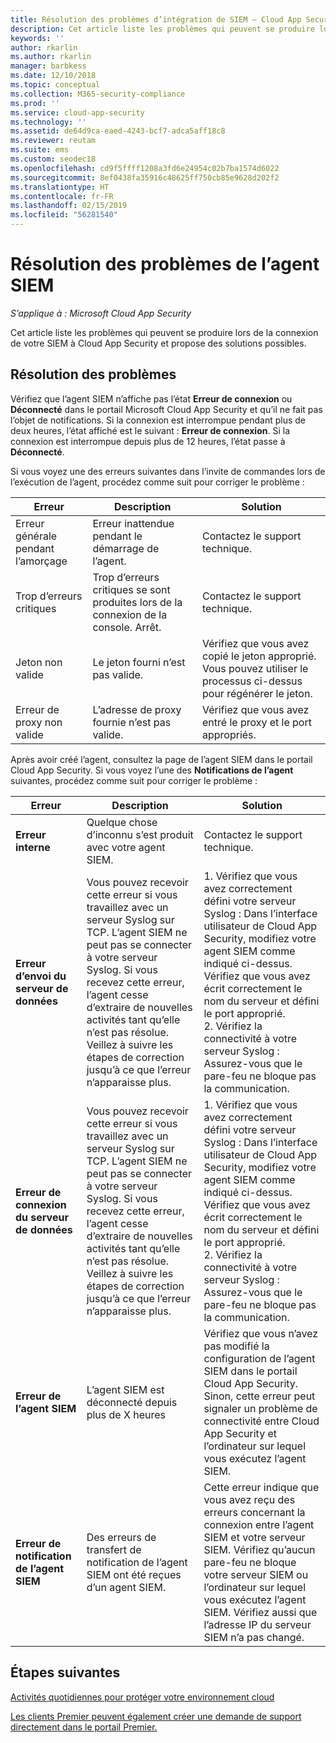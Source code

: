 ```yaml
---
title: Résolution des problèmes d’intégration de SIEM – Cloud App Security | Microsoft Docs
description: Cet article liste les problèmes qui peuvent se produire lors de la connexion de votre SIEM à Cloud App Security et propose des solutions pour chacun d’eux.
keywords: ''
author: rkarlin
ms.author: rkarlin
manager: barbkess
ms.date: 12/10/2018
ms.topic: conceptual
ms.collection: M365-security-compliance
ms.prod: ''
ms.service: cloud-app-security
ms.technology: ''
ms.assetid: de64d9ca-eaed-4243-bcf7-adca5aff18c8
ms.reviewer: reutam
ms.suite: ems
ms.custom: seodec18
ms.openlocfilehash: cd9f5ffff1208a3fd6e24954c02b7ba1574d6022
ms.sourcegitcommit: 8ef0438fa35916c48625ff750cb85e9628d202f2
ms.translationtype: HT
ms.contentlocale: fr-FR
ms.lasthandoff: 02/15/2019
ms.locfileid: "56281540"
---
```

# <a name="troubleshooting-the-siem-agent"></a>Résolution des problèmes de l’agent SIEM

*S’applique à : Microsoft Cloud App Security*

Cet article liste les problèmes qui peuvent se produire lors de la connexion de votre SIEM à Cloud App Security et propose des solutions possibles.

## <a name="troubleshooting"></a>Résolution des problèmes

Vérifiez que l’agent SIEM n’affiche pas l’état **Erreur de connexion** ou **Déconnecté** dans le portail Microsoft Cloud App Security et qu’il ne fait pas l’objet de notifications. Si la connexion est interrompue pendant plus de deux heures, l’état affiché est le suivant : **Erreur de connexion**. Si la connexion est interrompue depuis plus de 12 heures, l’état passe à **Déconnecté**.

Si vous voyez une des erreurs suivantes dans l’invite de commandes lors de l’exécution de l’agent, procédez comme suit pour corriger le problème :

|Erreur|Description|Solution|
|----|----|----|
|Erreur générale pendant l’amorçage|Erreur inattendue pendant le démarrage de l’agent.|Contactez le support technique.|
|Trop d’erreurs critiques|Trop d’erreurs critiques se sont produites lors de la connexion de la console. Arrêt.|Contactez le support technique.|
|Jeton non valide|Le jeton fourni n’est pas valide.|Vérifiez que vous avez copié le jeton approprié. Vous pouvez utiliser le processus ci-dessus pour régénérer le jeton.|
|Erreur de proxy non valide|L’adresse de proxy fournie n’est pas valide.|Vérifiez que vous avez entré le proxy et le port appropriés.|


Après avoir créé l’agent, consultez la page de l’agent SIEM dans le portail Cloud App Security. Si vous voyez l’une des **Notifications de l’agent** suivantes, procédez comme suit pour corriger le problème :

|Erreur|Description|Solution|
|----|----|----|
|**Erreur interne**|Quelque chose d’inconnu s’est produit avec votre agent SIEM.|Contactez le support technique.|
|**Erreur d’envoi du serveur de données**|Vous pouvez recevoir cette erreur si vous travaillez avec un serveur Syslog sur TCP. L’agent SIEM ne peut pas se connecter à votre serveur Syslog.  Si vous recevez cette erreur, l’agent cesse d’extraire de nouvelles activités tant qu’elle n’est pas résolue. Veillez à suivre les étapes de correction jusqu’à ce que l’erreur n’apparaisse plus.|1. Vérifiez que vous avez correctement défini votre serveur Syslog : Dans l’interface utilisateur de Cloud App Security, modifiez votre agent SIEM comme indiqué ci-dessus. Vérifiez que vous avez écrit correctement le nom du serveur et défini le port approprié. </br>2. Vérifiez la connectivité à votre serveur Syslog : Assurez-vous que le pare-feu ne bloque pas la communication.| 
|**Erreur de connexion du serveur de données**| Vous pouvez recevoir cette erreur si vous travaillez avec un serveur Syslog sur TCP. L’agent SIEM ne peut pas se connecter à votre serveur Syslog.  Si vous recevez cette erreur, l’agent cesse d’extraire de nouvelles activités tant qu’elle n’est pas résolue. Veillez à suivre les étapes de correction jusqu’à ce que l’erreur n’apparaisse plus.|1. Vérifiez que vous avez correctement défini votre serveur Syslog : Dans l’interface utilisateur de Cloud App Security, modifiez votre agent SIEM comme indiqué ci-dessus. Vérifiez que vous avez écrit correctement le nom du serveur et défini le port approprié. </br>2. Vérifiez la connectivité à votre serveur Syslog : Assurez-vous que le pare-feu ne bloque pas la communication.|
|**Erreur de l’agent SIEM**|L’agent SIEM est déconnecté depuis plus de X heures|Vérifiez que vous n’avez pas modifié la configuration de l’agent SIEM dans le portail Cloud App Security. Sinon, cette erreur peut signaler un problème de connectivité entre Cloud App Security et l’ordinateur sur lequel vous exécutez l’agent SIEM.|
|**Erreur de notification de l’agent SIEM**|Des erreurs de transfert de notification de l’agent SIEM ont été reçues d’un agent SIEM.|Cette erreur indique que vous avez reçu des erreurs concernant la connexion entre l’agent SIEM et votre serveur SIEM. Vérifiez qu’aucun pare-feu ne bloque votre serveur SIEM ou l’ordinateur sur lequel vous exécutez l’agent SIEM. Vérifiez aussi que l’adresse IP du serveur SIEM n’a pas changé.|


## <a name="next-steps"></a>Étapes suivantes
  
[Activités quotidiennes pour protéger votre environnement cloud](daily-activities-to-protect-your-cloud-environment.md)   

[Les clients Premier peuvent également créer une demande de support directement dans le portail Premier.](https://premier.microsoft.com/)  
  
